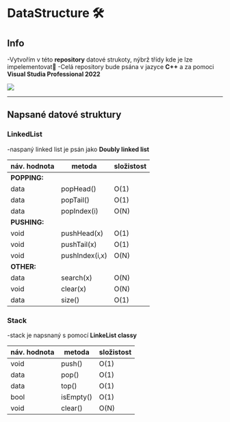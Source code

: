 # DataStructure 🛠️

## Info

-Vytvořím v této **repository** datové strukoty, nýbrž třídy kde je lze impelementovat🔑
-Celá repository bude psána v jazyce **C++** a za pomoci **Visual Studia Professional 2022**

[![](https://upload.wikimedia.org/wikipedia/commons/1/18/ISO_C++_Logo.svg)](https://en.wikipedia.org/wiki/C++)

---

## Napsané datové struktury

### LinkedList

-naspaný linked list je psán jako **Doubly linked list**

|náv. hodnota|metoda|složistost
|-|-|-|
|**POPPING:**
|data|popHead()     |O(1)|
|data|popTail()     |O(1)|
|data|popIndex(i)   |O(N)|
|**PUSHING:**
|void|pushHead(x)   |O(1)|
|void|pushTail(x)   |O(1)|
|void|pushIndex(i,x)|O(N)|
|**OTHER:**
|data|search(x)     |O(N)|
|void|clear(x)      |O(N)|
|data|size()        |O(1)|

### Stack

-stack je napsnaný s pomocí **LinkeList classy**

|náv. hodnota|metoda|složistost
|-|-|-|
|void|push()|O(1)|
|data|pop()|O(1)|
|data|top()|O(1)|
|bool|isEmpty()|O(1)|
|void|clear()|O(N)|
